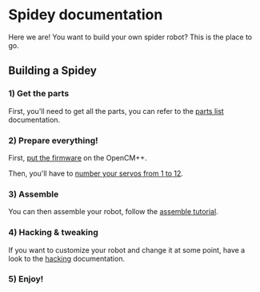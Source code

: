 # Spidey documentation

Here we are! You want to build your own spider robot? This is the place to go.

## Building a Spidey

### 1) Get the parts

First, you'll need to get all the parts, you can refer to the [parts list](parts.md) documentation.

### 2) Prepare everything!

First, [put the firmware](firmware.md) on the OpenCM++.

Then, you'll have to [number your servos from 1 to 12](ids.md).

### 3) Assemble

You can then assemble your robot, follow the [assemble tutorial](assemble.md).

### 4) Hacking & tweaking

If you want to customize your robot and change it at some point, have a look
to the [hacking](hacking.md) documentation.

### 5) Enjoy!
